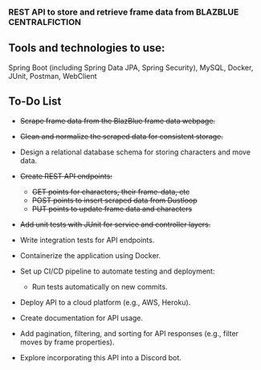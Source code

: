 ### REST API to store and retrieve frame data from BLAZBLUE CENTRALFICTION

## Tools and technologies to use:

Spring Boot (including Spring Data JPA, Spring Security), MySQL, Docker, JUnit, Postman, WebClient

## To-Do List

* ~~Scrape frame data from the BlazBlue frame data webpage.~~
 
* ~~Clean and normalize the scraped data for consistent storage.~~
 
* Design a relational database schema for storing characters and move data.
 
* ~~Create REST API endpoints:~~
 
   *  ~~GET points for characters, their frame-data, etc~~
   *  ~~POST points to insert scraped data from Dustloop~~
   *  ~~PUT points to update frame data and characters~~
   
* ~~Add unit tests with JUnit for service and controller layers.~~
 
* Write integration tests for API endpoints.
 
* Containerize the application using Docker.
 
* Set up CI/CD pipeline to automate testing and deployment:
 
  * Run tests automatically on new commits.
   
* Deploy API to a cloud platform (e.g., AWS, Heroku).
   
* Create documentation for API usage.
 
* Add pagination, filtering, and sorting for API responses (e.g., filter moves by frame properties).
 
* Explore incorporating this API into a Discord bot.
